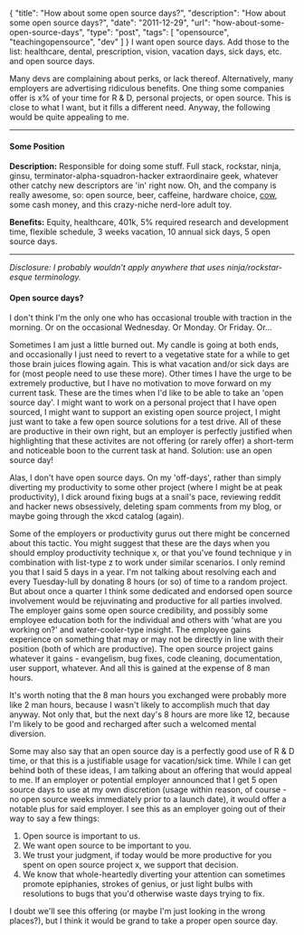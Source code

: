 {
  "title": "How about some open source days?",
  "description": "How about some open source days?",
  "date": "2011-12-29",
  "url": "how-about-some-open-source-days",
  "type": "post",
  "tags": [
    "opensource",
    "teachingopensource",
    "dev"
  ]
}
I want open source days. Add those to the list: healthcare, dental, prescription, vision, vacation days, sick days, etc.  and open source days. 

Many devs are complaining about perks, or lack thereof. Alternatively, many employers are advertising ridiculous benefits. One thing some companies offer is x% of your time for R & D, personal projects, or open source. This is close to what I want, but it fills a different need. Anyway, the following would be quite appealing to me.

----------------------

#### Some Position

**Description:** Responsible for doing some stuff. Full stack, rockstar, ninja, ginsu, terminator-alpha-squadron-hacker extraordinaire geek, whatever other catchy new descriptors are 'in' right now. Oh, and the company is really awesome, so: open source, beer, caffeine, hardware choice, [cow](http://jobs.amicushq.com/), some cash money, and this crazy-niche nerd-lore adult toy. 

**Benefits:** Equity, healthcare, 401k, 5% required research and development time, flexible schedule, 3 weeks vacation, 10 annual sick days, 5 open source days.

----------------------
_Disclosure: I probably wouldn't apply anywhere that uses ninja/rockstar-esque terminology._

#### Open source days?

I don't think I'm the only one who has occasional trouble with traction in the morning. Or on the occasional Wednesday. Or Monday. Or Friday.  Or...  

Sometimes I am just a little burned out. My candle is going at both ends, and occasionally I just need to revert to a vegetative state for a while to get those brain juices flowing again. This is what vacation and/or sick days are for (most people need to use these more). Other times I have the urge to be extremely productive, but I have no motivation to move forward on my current task. These are the times when I'd like to be able to take an 'open source day'. I might want to work on a personal project that I have open sourced, I might want to support an existing open source project, I might just want to take a few open source solutions for a test drive. All of these are productive in their own right, but an employer is perfectly justified when highlighting that these activites are not offering (or rarely offer) a short-term and noticeable boon to the current task at hand. Solution: use an open source day! 

Alas, I don't have open source days. On my 'off-days', rather than simply diverting my productivity to some other project (where I might be at peak productivity), I dick around fixing bugs at a snail's pace, reviewing reddit and hacker news obsessively, deleting spam comments from my blog, or maybe going through the xkcd catalog (again). 

Some of the employers or productivity gurus out there might be concerned about this tactic. You might suggest that these are the days when you should employ productivity technique x, or that you've found technique y in combination with list-type z to work under similar scenarios. I only remind you that I said 5 days in a year. I'm not talking about resolving each and every Tuesday-lull by donating 8 hours (or so) of time to a random project. But about once a quarter I think some dedicated and endorsed open source involvement would be rejuvinating and productive for all parties involved. The employer gains some open source credibility, and possibly some employee education both for the individual and others with 'what are you working on?' and water-cooler-type insight. The employee gains experience on something that may or may not be directly in line with their position (both of which are productive). The open source project gains whatever it gains - evangelism, bug fixes, code cleaning, documentation, user support, whatever. And all this is gained at the expense of 8 man hours. 

It's worth noting that the 8 man hours you exchanged were probably more like 2 man hours, because I wasn't likely to accomplish much that day anyway. Not only that, but the next day's 8 hours are more like 12, because I'm likely to be good and recharged after such a welcomed mental diversion.

Some may also say that an open source day is a perfectly good use of R & D time, or that this is a justifiable usage for vacation/sick time. While I can get behind both of these ideas, I am talking about an offering that would appeal to me. If an employer or potential employer announced that I get 5 open source days to use at my own discretion (usage within reason, of course - no open source weeks immediately prior to a launch date), it would offer a notable plus for said employer. I see this as an employer going out of their way to say a few things:

1.  Open source is important to us.
2.  We want open source to be important to you.
3.  We trust your judgment, if today would be more productive for you spent on open source project x, we support that decision.
4.  We know that whole-heartedly diverting your attention can sometimes promote epiphanies, strokes of genius, or just light bulbs with resolutions to bugs that you'd otherwise waste days trying to fix.

I doubt we'll see this offering (or maybe I'm just looking in the wrong places?), but I think it would be grand to take a proper open source day.

